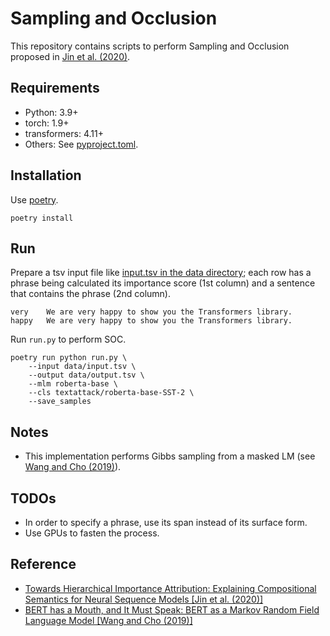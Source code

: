 # Sampling and Occlusion

This repository contains scripts to perform Sampling and Occlusion proposed in [Jin et al. (2020)](https://openreview.net/forum?id=BkxRRkSKwr).

## Requirements

- Python: 3.9+
- torch: 1.9+
- transformers: 4.11+
- Others: See [pyproject.toml](pyproject.toml).

## Installation

Use [poetry](https://python-poetry.org/).

```commandline
poetry install
```

## Run

Prepare a tsv input file like [input.tsv in the data directory](./data/input.tsv); each row has a phrase being calculated its importance score (1st column) and a sentence that contains the phrase (2nd column).

```tsv
very	We are very happy to show you the Transformers library.
happy	We are very happy to show you the Transformers library.
```

Run `run.py` to perform SOC.

```commandline
poetry run python run.py \
    --input data/input.tsv \
    --output data/output.tsv \
    --mlm roberta-base \
    --cls textattack/roberta-base-SST-2 \
    --save_samples
```

## Notes

- This implementation performs Gibbs sampling from a masked LM (see [Wang and Cho (2019)](https://aclanthology.org/W19-2304/)). 

## TODOs

- In order to specify a phrase, use its span instead of its surface form.
- Use GPUs to fasten the process.

## Reference

- [Towards Hierarchical Importance Attribution: Explaining Compositional Semantics for Neural Sequence Models [Jin et al. (2020)]](https://openreview.net/forum?id=BkxRRkSKwr)
- [BERT has a Mouth, and It Must Speak: BERT as a Markov Random Field Language Model [Wang and Cho (2019)]](https://aclanthology.org/W19-2304/)
